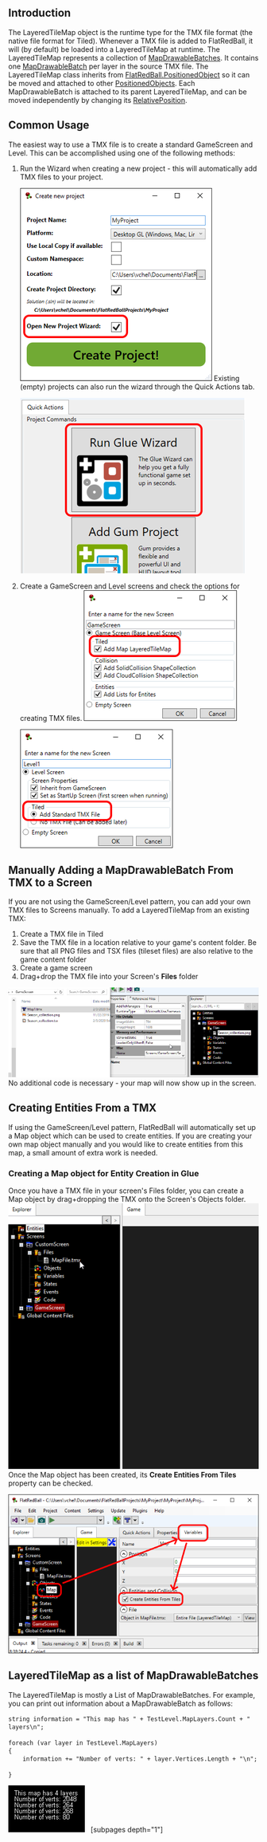 ## Introduction

The LayeredTileMap object is the runtime type for the TMX file format (the native file format for Tiled). Whenever a TMX file is added to FlatRedBall, it will (by default) be loaded into a LayeredTileMap at runtime. The LayeredTileMap represents a collection of [MapDrawableBatches](/frb/docs/index.php?title=Glue:GlueVault:Component_Pages:Tile_Graphics_Plugin:MapDrawableBatch "Glue:GlueVault:Component Pages:Tile Graphics Plugin:MapDrawableBatch"). It contains one [MapDrawableBatch](/frb/docs/index.php?title=Glue:GlueVault:Component_Pages:Tile_Graphics_Plugin:MapDrawableBatch "Glue:GlueVault:Component Pages:Tile Graphics Plugin:MapDrawableBatch") per layer in the source TMX file. The LayeredTileMap class inherits from [FlatRedBall.PositionedObject](/frb/docs/index.php?title=FlatRedBall.PositionedObject "FlatRedBall.PositionedObject") so it can be moved and attached to other [PositionedObjects](/frb/docs/index.php?title=FlatRedBall.PositionedObject "FlatRedBall.PositionedObject"). Each MapDrawableBatch is attached to its parent LayeredTileMap, and can be moved independently by changing its [RelativePosition](/frb/docs/index.php?title=FlatRedBall.PositionedObject.RelativePosition "FlatRedBall.PositionedObject.RelativePosition").

## Common Usage

The easiest way to use a TMX file is to create a standard GameScreen and Level. This can be accomplished using one of the following methods:

1.  Run the Wizard when creating a new project - this will automatically add TMX files to your project.

    ![](/media/2021-10-img_6166edc84073b.png) Existing (empty) projects can also run the wizard through the Quick Actions tab.

    ![](/media/2021-10-img_6166ee164da74.png)

2.  Create a GameScreen and Level screens and check the options for creating TMX files. ![](/media/2021-10-img_6166ee3ba4c28.png)

    ![](/media/2021-10-img_6166ee644e2ae.png)

## Manually Adding a MapDrawableBatch From TMX to a Screen

If you are not using the GameScreen/Level pattern, you can add your own TMX files to Screens manually. To add a LayeredTileMap from an existing TMX:

1.  Create a TMX file in Tiled
2.  Save the TMX file in a location relative to your game's content folder. Be sure that all PNG files and TSX files (tileset files) are also relative to the game content folder
3.  Create a game screen
4.  Drag+drop the TMX file into your Screen's **Files** folder

[![](/media/2016-01-2020_February_04_172542.gif)](/media/2016-01-2020_February_04_172542.gif) No additional code is necessary - your map will now show up in the screen.

## Creating Entities From a TMX

If using the GameScreen/Level pattern, FlatRedBall will automatically set up a Map object which can be used to create entities. If you are creating your own map object manually and you would like to create entities from this map, a small amount of extra work is needed.

### Creating a Map object for Entity Creation in Glue

Once you have a TMX file in your screen's Files folder, you can create a Map object by drag+dropping the TMX onto the Screen's Objects folder. [![](/media/2016-01-13_08-39-26.gif)](/media/2016-01-13_08-39-26.gif) Once the Map object has been created, its **Create Entities From Tiles** property can be checked.

![](/media/2021-10-img_6166f03c272a0.png)

## LayeredTileMap as a list of MapDrawableBatches

The LayeredTileMap is mostly a List of MapDrawableBatches. For example, you can print out information about a MapDrawableBatch as follows:

    string information = "This map has " + TestLevel.MapLayers.Count + " layers\n";

    foreach (var layer in TestLevel.MapLayers)
    {
        information += "Number of verts: " + layer.Vertices.Length + "\n";

    }

![MapLayerInfo.PNG](/media/migrated_media-MapLayerInfo.PNG)   \[subpages depth="1"\]
